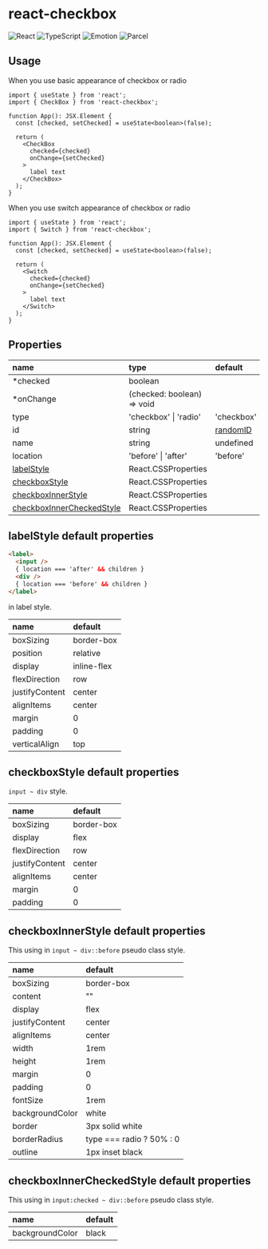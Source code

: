 # react-checkbox

![React](https://img.shields.io/badge/React-20232A?style=for-the-badge&logo=react&logoColor=61DAFB)
![TypeScript](https://img.shields.io/badge/TypeScript-007ACC?style=for-the-badge&logo=typescript&logoColor=white)
![Emotion](https://img.shields.io/badge/Emotion-CC6699?style=for-the-badge&logo=emotion&logoColor=white)
![Parcel](https://img.shields.io/badge/📦_Parcel-334155?style=for-the-badge&logo=emotion&logoColor=white)

## Usage

When you use basic appearance of checkbox or radio

```tsx
import { useState } from 'react';
import { CheckBox } from 'react-checkbox';

function App(): JSX.Element {
  const [checked, setChecked] = useState<boolean>(false);

  return (
    <CheckBox
      checked={checked}
      onChange={setChecked}
    >
      label text
    </CheckBox>
  );
}
```

When you use switch appearance of checkbox or radio

```tsx
import { useState } from 'react';
import { Switch } from 'react-checkbox';

function App(): JSX.Element {
  const [checked, setChecked] = useState<boolean>(false);

  return (
    <Switch
      checked={checked}
      onChange={setChecked}
    >
      label text
    </Switch>
  );
}
```

## Properties

|name|type|default|
|:-|:-|:-|
|*checked|boolean||
|*onChange|(checked: boolean) => void||
|type|'checkbox' \| 'radio'|'checkbox'|
|id|string|[randomID](./src/utils/randomID.ts)|
|name|string|undefined|
|location|'before' \| 'after'|'before'|
|[labelStyle](#labelstyle-default-properties)|React.CSSProperties||
|[checkboxStyle](#checkboxstyle-default-properties)|React.CSSProperties||
|[checkboxInnerStyle](#checkboxinnerstyle-default-properties)|React.CSSProperties||
|[checkboxInnerCheckedStyle](#checkboxinnercheckedstyle-default-properties)|React.CSSProperties||

## labelStyle default properties

```html
<label>
  <input />
  { location === 'after' && children }
  <div />
  { location === 'before' && children }
</label>
```

in label style.

|name|default|
|:-|:-|
|boxSizing|border-box|
|position|relative|
|display|inline-flex|
|flexDirection|row|
|justifyContent|center|
|alignItems|center|
|margin|0|
|padding|0|
|verticalAlign|top|

## checkboxStyle default properties

`input ~ div` style.

|name|default|
|:-|:-|
|boxSizing|border-box|
|display|flex|
|flexDirection|row|
|justifyContent|center|
|alignItems|center|
|margin|0|
|padding|0|

## checkboxInnerStyle default properties

This using in `input ~ div::before` pseudo class style.

|name|default|
|:-|:-|
|boxSizing|border-box|
|content|""|
|display|flex|
|justifyContent|center|
|alignItems|center|
|width|1rem|
|height|1rem|
|margin|0|
|padding|0|
|fontSize|1rem|
|backgroundColor|white|
|border|3px solid white|
|borderRadius|type === radio ? 50% : 0|
|outline|1px inset black|

## checkboxInnerCheckedStyle default properties

This using in `input:checked ~ div::before` pseudo class style.

|name|default|
|:-|:-|
|backgroundColor|black|
